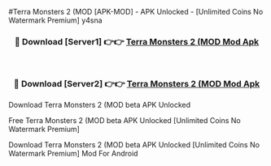 #Terra Monsters 2 (MOD [APK-MOD] - APK Unlocked - [Unlimited Coins No Watermark Premium] y4sna



<div align="center">

<h3>🔴 Download [Server1] 👉👉 <a href="https://momento.my/?title=Terra_Monsters_2_(MOD">Terra Monsters 2 (MOD Mod Apk</a></h3><br>

<h3>🔴 Download [Server2] 👉👉 <a href="https://momento.my/?title=Terra_Monsters_2_(MOD">Terra Monsters 2 (MOD Mod Apk</a></h3>
</div>



Download Terra Monsters 2 (MOD beta APK Unlocked

Free Terra Monsters 2 (MOD beta APK Unlocked [Unlimited Coins No Watermark Premium]

Download Terra Monsters 2 (MOD beta APK Unlocked [Unlimited Coins No Watermark Premium] Mod For Android
